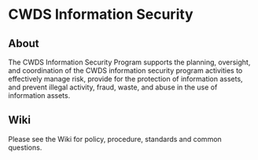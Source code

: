 # CWDS Information Security
## About
The CWDS Information Security Program supports the planning, oversight, and coordination of the CWDS information security program activities to effectively manage risk, provide for the protection of information assets, and prevent illegal activity, fraud, waste, and abuse in the use of information assets.

## Wiki
Please see the Wiki for policy, procedure, standards and common questions.
